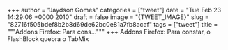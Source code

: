 
+++
author = "Jaydson Gomes"
categories = ["tweet"]
date = "Tue Feb 23 14:29:06 +0000 2010"
draft = false
image = "{TWEET_IMAGE}"
slug = "82716f505bdef8b2b8d69de62bc0e81a7fb8acaf"
tags = ["tweet"]
title = """Addons Firefox: Para cons..."""
+++
Addons Firefox: Para constar,  o FlashBlock quebra o TabMix
